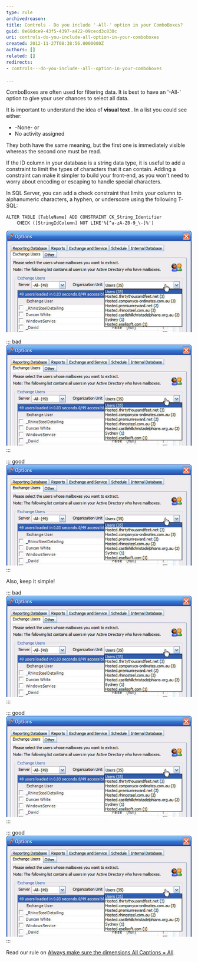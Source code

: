 ```yaml
---
type: rule
archivedreason: 
title: Controls - Do you include '-All-' option in your ComboBoxes?
guid: 8e68dce9-43f5-4397-a422-09cecd3c830c
uri: controls-do-you-include-all-option-in-your-comboboxes
created: 2012-11-27T08:38:56.0000000Z
authors: []
related: []
redirects:
- controls---do-you-include--all--option-in-your-comboboxes

---
```


ComboBoxes are often used for filtering data. It is best to have an '-All-' option to give your user chances to select all data.




It is important to understand the idea of  **visual text** . In a list you could see either:

* -None- or
* No activity assigned


They both have the same meaning, but the first one is immediately visible whereas the second one must be read.

<!--endintro-->



If the ID column in your database is a string data type, it is useful to add a constraint to limit the types of characters that it can contain. Adding a constraint can make it simpler to build your front-end, as you won't need to worry about encoding or escaping to handle special characters.



In SQL Server, you can add a check constraint that limits your column to alphanumeric characters, a hyphen, or underscore using the following T-SQL:



```
ALTER TABLE [TableName] ADD CONSTRAINT CK_String_Identifier
    CHECK ([StringIdColumn] NOT LIKE'%[^a-zA-Z0-9_\-]%')
```








![ComboBox without All](../../assets/Combo-ALL-1.jpg)


::: bad  
![Figure: Bad Example - No '-All-' option so the user cannot select all data](../../assets/Combo-ALL-1.jpg)  
:::


::: good  
![Figure: Good Example - Having an '-All-' option gives a user a chance to select all data](../../assets/Combo-ALL-1.jpg)  
:::

Also, keep it simple!


::: bad  
![Figure: Bad Example - '-All Stores-' isn't needed](../../assets/Combo-ALL-1.jpg)  
:::


::: good  
![Figure: Good Example - Keep it as a simple '-All-'](../../assets/Combo-ALL-1.jpg)  
:::


::: good  
![Figure: Good Example - Keeping it simple makes it easy to spot (that there is no filter) when you have multiple fields.](../../assets/Combo-ALL-1.jpg)  
:::

Read our rule on [Always make sure the dimensions All Captions = All](http://www.ssw.com.au/ssw/Standards/Rules/RulesToBetterBusinessIntelligence.aspx#AllDimensionsTag).
